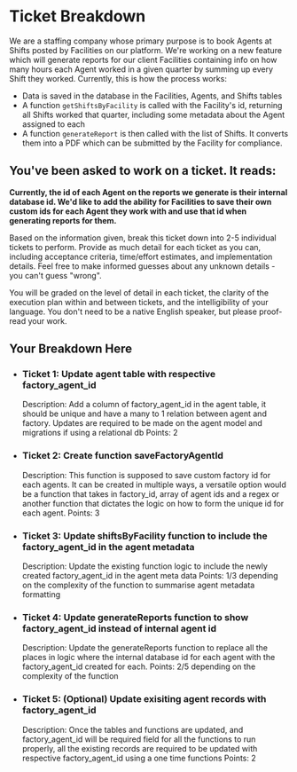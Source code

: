 # Ticket Breakdown
We are a staffing company whose primary purpose is to book Agents at Shifts posted by Facilities on our platform. We're working on a new feature which will generate reports for our client Facilities containing info on how many hours each Agent worked in a given quarter by summing up every Shift they worked. Currently, this is how the process works:

- Data is saved in the database in the Facilities, Agents, and Shifts tables
- A function `getShiftsByFacility` is called with the Facility's id, returning all Shifts worked that quarter, including some metadata about the Agent assigned to each
- A function `generateReport` is then called with the list of Shifts. It converts them into a PDF which can be submitted by the Facility for compliance.

## You've been asked to work on a ticket. It reads:

**Currently, the id of each Agent on the reports we generate is their internal database id. We'd like to add the ability for Facilities to save their own custom ids for each Agent they work with and use that id when generating reports for them.**


Based on the information given, break this ticket down into 2-5 individual tickets to perform. Provide as much detail for each ticket as you can, including acceptance criteria, time/effort estimates, and implementation details. Feel free to make informed guesses about any unknown details - you can't guess "wrong".


You will be graded on the level of detail in each ticket, the clarity of the execution plan within and between tickets, and the intelligibility of your language. You don't need to be a native English speaker, but please proof-read your work.

## Your Breakdown Here

- ### Ticket 1: Update agent table with respective factory_agent_id
  Description: Add a column of factory_agent_id in the agent table, it should be unique and have a many to 1 relation between agent and factory. Updates are required to be made on the agent model and migrations if using a relational db
  Points: 2

- ### Ticket 2: Create function saveFactoryAgentId
  Description: This function is supposed to save custom factory id for each agents. It can be created in multiple ways, a versatile option would be a function that takes in factory_id, array of agent ids and a regex or another function that dictates the logic on how to form the unique id for each agent.
  Points: 3

- ### Ticket 3: Update shiftsByFacility function to include the factory_agent_id in the agent metadata
  Description: Update the existing function logic to include the newly created factory_agent_id in the agent meta data
  Points: 1/3 depending on the complexity of the function to summarise agent metadata formatting

- ### Ticket 4: Update generateReports function to show factory_agent_id instead of internal agent id
  Description: Update the generateReports function to replace all the places in logic where the internal database id for each agent with the factory_agent_id created for each.
  Points: 2/5 depending on the complexity of the function

- ### Ticket 5: (Optional) Update exisiting agent records with factory_agent_id
  Description: Once the tables and functions are updated, and factory_agent_id will be required field for all the functions to run properly, all the existing records are required to be updated with respective factory_agent_id using a one time functions
  Points: 2
